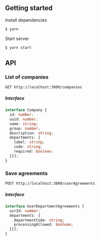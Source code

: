 ## Getting started

Install dependencies 
```sh
$ yarn
```
Start server
```sh
$ yarn start
```

## API

### List of companies 

`GET http://localhost:3000/companies`

##### Interface
```typescript
interface Company {
  id: number;
  uuid: number;
  name: string;
  group: number;
  description: string;
  departments: {
    label: string;
    code: string;
    required: boolean;
  }[];
}
```

### Save agreements

`POST http://localhost:3000/userAgreements`

##### Interface
```typescript
interface UserDepartmentAgreements {
  usrId: number;
  departments: {
    departmentCode: string;
    processingAllowed: boolean;
  }[];
}
```
